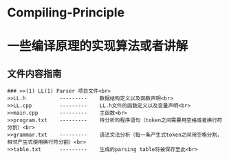# Compiling-Principle<br>
# 一些编译原理的实现算法或者讲解<br>

## 文件内容指南<br> 	
	### >>(1) LL(1) Parser 项目文件<br>
	>>LL.h           ---------    数据结构定义以及函数声明<br>  
	>>LL.cpp         ---------    LL.h文件的函数定义以及变量声明<br>  
	>>main.cpp       ---------    主函数<br>  
	>>program.txt    ---------    待分析的程序语句（token之间需要用空格或者换行符分割）<br>  
	>>grammar.txt    ---------    语法文法分析（每一条产生式token之间用空格分割，相邻产生式使用换行符分割）<br>  
	>>table.txt      ---------    生成的parsing table将被保存至此<br>  
